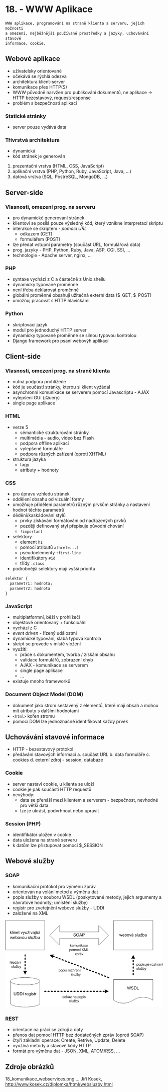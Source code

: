 # 18. - WWW Aplikace

```
WWW aplikace, programování na straně klienta a serveru, jejich možnosti
a omezení, nejběžnější používané prostředky a jazyky, uchovávání stavové
informace, cookie.
```

## Webové aplikace

- uživatelsky orientované
- očekává se rýchlá odezva
- architektura klient-server
- komunikace přes HTTP(S)
- WWW původně narvžen pro publikování dokumentů, ne aplikace -> HTTP bezestavový, request/response
- problém s bezpečností aplikací

### Statické stránky

- server pouze vydává data

### Třívrstvá architektura

- dynamická
- kód stránek je generován

1. prezentační vrstva (HTML, CSS, JavaScript)
2. aplikační vrstva (PHP, Python, Ruby, JavaScript, Java, ...)
3. datová vrstva (SQL, PostreSQL, MongoDB, ...)

## Server-side

### Vlasnosti, omezení prog. na serveru

- pro dynamické generování stránek
- klientovi se posílá pouze výsledný kód, který vznikne interpretací skriptu
- interakce se skriptem - *pomocí URL*
  - odkazem (GET)
  - formulářem (POST)
- lze předat vstupní parametry (součást URL, formulářová data)
- prog. jazyky - PHP, Python, Ruby, Java, ASP, CGI, SSI, ...
- technologie - Apache server, nginx, ...


### PHP

- syntaxe vychází z C a částečně z Unix shellu
- dynamicky typované proměnné
- není třeba deklarovat proměnné
- globální proměnné obsahují užitečná externí data ($_GET, $_POST)
- umožňuj pracovat s HTTP hlavičkami

### Python

- skriptovací jazyk
- modul pro jednoduchý HTTP server
- dynamicky typované proměnné se silnou typovou kontrolou
- Django framework pro psaní webovýh aplikací

## Client-side

### Vlasnosti, omezení prog. na straně klienta

- nutná podpora prohlížeče
- kód je součástí stránky, kterou si klient vyžádal
- asynchronní komunikace se serverem pomocí Javascriptu - AJAX
- vylepšení GUI (jQuery)
- single page aplikace

### HTML

- verze 5
  - sémantické strukturování stránky
  - multimédia - audio, video bez Flash
  - podpora offline aplikací
  - vylepšené formuláře
  - podpora různých zařízení (oproti XHTML)
- struktura jazyka
  - tagy
  - atributy + hodnoty

### CSS

- pro úpravu vzhledu stránek
- oddělení obsahu od vizuální formy
- umožňuje přidělení parametrů různým prvkům stránky a nastavení hodnot těchto parametrů
- dědění/kaskádování stylů
  - prvky získávání formátování od nadřazených prvků
  - později definovaný styl přepisuje původní chování
  - `!important`
- selektory
  - element `h1`
  - pomocí atributů `a[href=...]`
  - pseudoelementy `:first-line`
  - identifikátory `#id`
  - třídy `.class`
- podrobnější selektory mají vyšší prioritu

```
selektor {
  parametr1: hodnota;
  parametr2: hodnota
}
```

### JavaScript

- multiplatformní, běží v prohlížeči
- objektově orientovaný + funkcioální
- vychází z C
- *event driven* - řízený událostmi
- dynamické typování, slabá typová kontrola
- skript se provede v místě vložení
- využití:
  - práce s dokumentem, tvorba / získání obsahu
  - validace formulářů, zobrazení chyb
  - AJAX - komunikace se serverem
  - single page aplikace
  - ...
- existuje mnoho frameworků

### Document Object Model (DOM)

- dokument jako strom sestavený z elementů, které mají obsah a mohou mít atributy s dalšími hodnotami
- `<html>` kořen stromu 
- pomocí DOM lze jednoznačně identifikovat každý prvek

## Uchovávání stavové informace

- HTTP - bezestavový protokol
- předávání stavových informací
  a. součást URL
  b. data formuláře
  c. cookies
  d. externí zdroj - session, databáze

### Cookie

- server nastaví cookie, u klienta se uloží
- cookie je pak součástí HTTP requestů
- nevýhody:
  - data se přenáší mezi klientem a serverem - bezpečnost, nevhodné pro větší data
  - lze je ukrást, podvrhnout nebo upravit

### Session (PHP)

- identifikátor uložen v cookie
- data uložena na straně serveru
- k datům lze přistupovat pomocí $_SESSION

## Webové služby

### SOAP

- komunikační protokol pro výměnu zpráv
- orientován na volání metod a výměnu dat
- popis služby v souboru WSDL (poskytované metody, jejich argumenty a návratové hodnoty; umístění služby)
- registr pro zveřejnění webové služby - UDDI
- založené na XML

![SOAP, WSDL a UDDI](18_komunikace_webservices.png)

### REST

- orientace na práci se zdroji a daty
- přenos dat pomocí HTTP bez dodatečných zpráv (oproti SOAP)
- čtyři základní operace: Create, Retrive, Update, Delete
- využívá metody a stavové kódy HTTP
- formát pro výměnu dat - JSON, XML, ATOM/RSS, ...

## Zdroje obrázků

18_komunikace_webservices.png ... Jiří Kosek, http://www.kosek.cz/diplomka/html/websluzby.html


